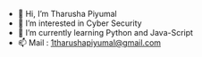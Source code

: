 - 👋 Hi, I’m Tharusha Piyumal
- 👀 I’m interested in Cyber Security
- 🌱 I’m currently learning Python and Java-Script
- 📫 Mail : 1tharushapiyumal@gmail.com

<!---
thxrxsh/thxrxsh is a ✨ special ✨ repository because its `README.md` (this file) appears on your GitHub profile.
You can click the Preview link to take a look at your changes.
--->
